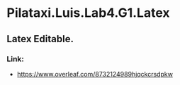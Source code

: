 # Pilataxi.Luis.Lab4.G1.Latex

## Latex Editable. 

### Link:

   - https://www.overleaf.com/8732124989hjqckcrsdpkw
   
   
